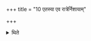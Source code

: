 +++
title = "10 एतस्या एव रात्रेर्निशायाम्"

+++

<details><summary>थिते</summary>

एतस्या एव रात्रेर्निशायां पञ्चेध्मीयेन यजते १०
</details>

